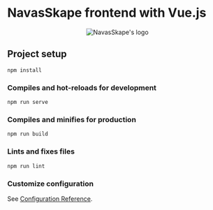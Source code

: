 # NavasSkape frontend with Vue.js

<div align="center">
  <img src="https://github.com/felmarlop/riverside/blob/master/src/assets/img/logo.png?raw=true" alt="NavasSkape's logo"/>
</div>

## Project setup
```
npm install
```

### Compiles and hot-reloads for development
```
npm run serve
```

### Compiles and minifies for production
```
npm run build
```

### Lints and fixes files
```
npm run lint
```

### Customize configuration
See [Configuration Reference](https://cli.vuejs.org/config/).
